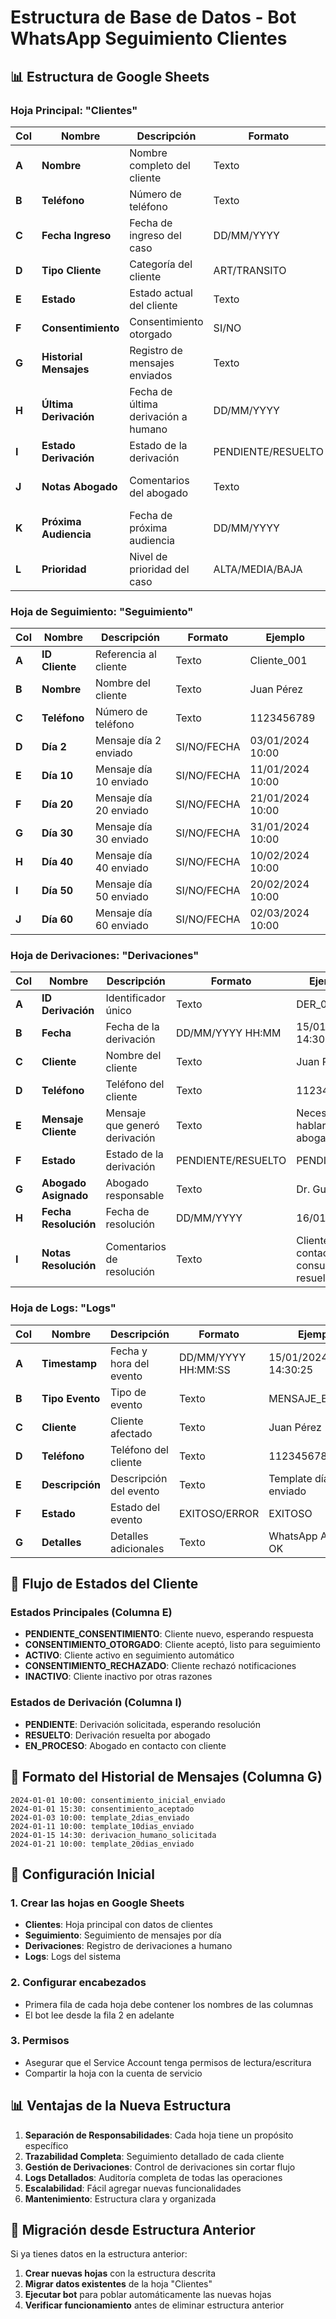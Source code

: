 # Estructura de Base de Datos - Bot WhatsApp Seguimiento Clientes

## 📊 Estructura de Google Sheets

### Hoja Principal: "Clientes"

| Col | Nombre | Descripción | Formato | Ejemplo | Actualización |
|-----|--------|-------------|---------|---------|---------------|
| **A** | **Nombre** | Nombre completo del cliente | Texto | Juan Pérez | Manual |
| **B** | **Teléfono** | Número de teléfono | Texto | 1123456789 | Manual |
| **C** | **Fecha Ingreso** | Fecha de ingreso del caso | DD/MM/YYYY | 01/01/2024 | Manual |
| **D** | **Tipo Cliente** | Categoría del cliente | ART/TRANSITO | TRANSITO | Manual |
| **E** | **Estado** | Estado actual del cliente | Texto | ACTIVO | Automático |
| **F** | **Consentimiento** | Consentimiento otorgado | SI/NO | SI | Automático |
| **G** | **Historial Mensajes** | Registro de mensajes enviados | Texto | Ver formato abajo | Automático |
| **H** | **Última Derivación** | Fecha de última derivación a humano | DD/MM/YYYY | 15/01/2024 | Automático |
| **I** | **Estado Derivación** | Estado de la derivación | PENDIENTE/RESUELTO | PENDIENTE | Automático |
| **J** | **Notas Abogado** | Comentarios del abogado | Texto | Cliente consultó sobre... | Manual |
| **K** | **Próxima Audiencia** | Fecha de próxima audiencia | DD/MM/YYYY | 15/02/2024 | Manual |
| **L** | **Prioridad** | Nivel de prioridad del caso | ALTA/MEDIA/BAJA | MEDIA | Manual |

### Hoja de Seguimiento: "Seguimiento"

| Col | Nombre | Descripción | Formato | Ejemplo |
|-----|--------|-------------|---------|---------|
| **A** | **ID Cliente** | Referencia al cliente | Texto | Cliente_001 |
| **B** | **Nombre** | Nombre del cliente | Texto | Juan Pérez |
| **C** | **Teléfono** | Número de teléfono | Texto | 1123456789 |
| **D** | **Día 2** | Mensaje día 2 enviado | SI/NO/FECHA | 03/01/2024 10:00 |
| **E** | **Día 10** | Mensaje día 10 enviado | SI/NO/FECHA | 11/01/2024 10:00 |
| **F** | **Día 20** | Mensaje día 20 enviado | SI/NO/FECHA | 21/01/2024 10:00 |
| **G** | **Día 30** | Mensaje día 30 enviado | SI/NO/FECHA | 31/01/2024 10:00 |
| **H** | **Día 40** | Mensaje día 40 enviado | SI/NO/FECHA | 10/02/2024 10:00 |
| **I** | **Día 50** | Mensaje día 50 enviado | SI/NO/FECHA | 20/02/2024 10:00 |
| **J** | **Día 60** | Mensaje día 60 enviado | SI/NO/FECHA | 02/03/2024 10:00 |

### Hoja de Derivaciones: "Derivaciones"

| Col | Nombre | Descripción | Formato | Ejemplo |
|-----|--------|-------------|---------|---------|
| **A** | **ID Derivación** | Identificador único | Texto | DER_001 |
| **B** | **Fecha** | Fecha de la derivación | DD/MM/YYYY HH:MM | 15/01/2024 14:30 |
| **C** | **Cliente** | Nombre del cliente | Texto | Juan Pérez |
| **D** | **Teléfono** | Teléfono del cliente | Texto | 1123456789 |
| **E** | **Mensaje Cliente** | Mensaje que generó derivación | Texto | Necesito hablar con un abogado |
| **F** | **Estado** | Estado de la derivación | PENDIENTE/RESUELTO | PENDIENTE |
| **G** | **Abogado Asignado** | Abogado responsable | Texto | Dr. Guiggi |
| **H** | **Fecha Resolución** | Fecha de resolución | DD/MM/YYYY | 16/01/2024 |
| **I** | **Notas Resolución** | Comentarios de resolución | Texto | Cliente contactado, consulta resuelta |

### Hoja de Logs: "Logs"

| Col | Nombre | Descripción | Formato | Ejemplo |
|-----|--------|-------------|---------|---------|
| **A** | **Timestamp** | Fecha y hora del evento | DD/MM/YYYY HH:MM:SS | 15/01/2024 14:30:25 |
| **B** | **Tipo Evento** | Tipo de evento | Texto | MENSAJE_ENVIADO |
| **C** | **Cliente** | Cliente afectado | Texto | Juan Pérez |
| **D** | **Teléfono** | Teléfono del cliente | Texto | 1123456789 |
| **E** | **Descripción** | Descripción del evento | Texto | Template día 10 enviado |
| **F** | **Estado** | Estado del evento | EXITOSO/ERROR | EXITOSO |
| **G** | **Detalles** | Detalles adicionales | Texto | WhatsApp API: 200 OK |

## 🔄 Flujo de Estados del Cliente

### Estados Principales (Columna E)
- **PENDIENTE_CONSENTIMIENTO**: Cliente nuevo, esperando respuesta
- **CONSENTIMIENTO_OTORGADO**: Cliente aceptó, listo para seguimiento
- **ACTIVO**: Cliente activo en seguimiento automático
- **CONSENTIMIENTO_RECHAZADO**: Cliente rechazó notificaciones
- **INACTIVO**: Cliente inactivo por otras razones

### Estados de Derivación (Columna I)
- **PENDIENTE**: Derivación solicitada, esperando resolución
- **RESUELTO**: Derivación resuelta por abogado
- **EN_PROCESO**: Abogado en contacto con cliente

## 📱 Formato del Historial de Mensajes (Columna G)

```
2024-01-01 10:00: consentimiento_inicial_enviado
2024-01-01 15:30: consentimiento_aceptado
2024-01-03 10:00: template_2dias_enviado
2024-01-11 10:00: template_10dias_enviado
2024-01-15 14:30: derivacion_humano_solicitada
2024-01-21 10:00: template_20dias_enviado
```

## 🚀 Configuración Inicial

### 1. Crear las hojas en Google Sheets
- **Clientes**: Hoja principal con datos de clientes
- **Seguimiento**: Seguimiento de mensajes por día
- **Derivaciones**: Registro de derivaciones a humano
- **Logs**: Logs del sistema

### 2. Configurar encabezados
- Primera fila de cada hoja debe contener los nombres de las columnas
- El bot lee desde la fila 2 en adelante

### 3. Permisos
- Asegurar que el Service Account tenga permisos de lectura/escritura
- Compartir la hoja con la cuenta de servicio

## 📊 Ventajas de la Nueva Estructura

1. **Separación de Responsabilidades**: Cada hoja tiene un propósito específico
2. **Trazabilidad Completa**: Seguimiento detallado de cada cliente
3. **Gestión de Derivaciones**: Control de derivaciones sin cortar flujo
4. **Logs Detallados**: Auditoría completa de todas las operaciones
5. **Escalabilidad**: Fácil agregar nuevas funcionalidades
6. **Mantenimiento**: Estructura clara y organizada

## 🔧 Migración desde Estructura Anterior

Si ya tienes datos en la estructura anterior:

1. **Crear nuevas hojas** con la estructura descrita
2. **Migrar datos existentes** de la hoja "Clientes"
3. **Ejecutar bot** para poblar automáticamente las nuevas hojas
4. **Verificar funcionamiento** antes de eliminar estructura anterior
